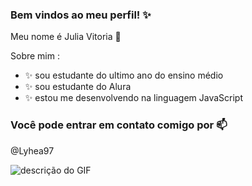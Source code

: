 ### Bem vindos ao meu perfil! ✨

Meu nome é Julia Vitoria 💙

Sobre mim :

- ✨ sou estudante do ultimo ano do ensino médio 
- ✨ sou estudante do Alura
- ✨ estou me desenvolvendo na linguagem JavaScript
### Você pode entrar em contato comigo por 📫

@Lyhea97

 ![descrição do GIF](https://media.tenor.com/3mFlGtjqNawAAAAi/stars-cute.gif)
